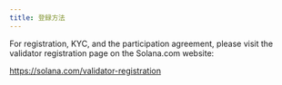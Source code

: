 ```yaml
---
title: 登録方法
---
```


For registration, KYC, and the participation agreement, please visit the validator registration page on the Solana.com website:

https://solana.com/validator-registration
